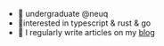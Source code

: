 
- 🌱 undergraduate @neuq
- 🦄interested in typescript & rust & go
- 📝 I regularly write articles on my [blog](https://kcfuler.notion.site/Kcfuler-s-Blog-7e46a5d7eadf4f5ab0791bae1fa71ff5?pvs=4)
